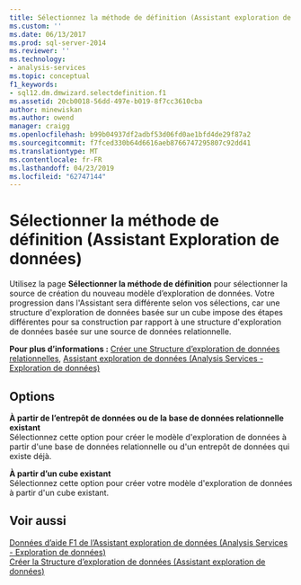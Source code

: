 ```yaml
---
title: Sélectionnez la méthode de définition (Assistant exploration de données) | Microsoft Docs
ms.custom: ''
ms.date: 06/13/2017
ms.prod: sql-server-2014
ms.reviewer: ''
ms.technology:
- analysis-services
ms.topic: conceptual
f1_keywords:
- sql12.dm.dmwizard.selectdefinition.f1
ms.assetid: 20cb0018-56dd-497e-b019-8f7cc3610cba
author: minewiskan
ms.author: owend
manager: craigg
ms.openlocfilehash: b99b04937df2adbf53d06fd0ae1bfd4de29f87a2
ms.sourcegitcommit: f7fced330b64d6616aeb8766747295807c92dd41
ms.translationtype: MT
ms.contentlocale: fr-FR
ms.lasthandoff: 04/23/2019
ms.locfileid: "62747144"
---
```

# <a name="select-the-definition-method-data-mining-wizard"></a>Sélectionner la méthode de définition (Assistant Exploration de données)
  Utilisez la page **Sélectionner la méthode de définition** pour sélectionner la source de création du nouveau modèle d’exploration de données. Votre progression dans l'Assistant sera différente selon vos sélections, car une structure d'exploration de données basée sur un cube impose des étapes différentes pour sa construction par rapport à une structure d'exploration de données basée sur une source de données relationnelle.  
  
 **Pour plus d’informations :** [Créer une Structure d’exploration de données relationnelles](data-mining/create-a-relational-mining-structure.md), [Assistant exploration de données &#40;Analysis Services - Exploration de données&#41;](data-mining/data-mining-wizard-analysis-services-data-mining.md)  
  
## <a name="options"></a>Options  
 **À partir de l’entrepôt de données ou de la base de données relationnelle existant**  
 Sélectionnez cette option pour créer le modèle d'exploration de données à partir d'une base de données relationnelle ou d'un entrepôt de données qui existe déjà.  
  
 **À partir d’un cube existant**  
 Sélectionnez cette option pour créer votre modèle d'exploration de données à partir d'un cube existant.  
  
## <a name="see-also"></a>Voir aussi  
 [Données d’aide F1 de l’Assistant exploration de données &#40;Analysis Services - Exploration de données&#41;](data-mining-wizard-f1-help-analysis-services-data-mining.md)   
 [Créer la Structure d’exploration de données &#40;Assistant exploration de données&#41;](create-the-data-mining-structure-data-mining-wizard.md)  
  
  
